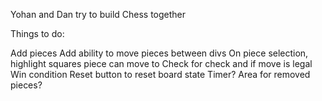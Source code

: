 Yohan and Dan try to build Chess together

Things to do:

Add pieces
Add ability to move pieces between divs
On piece selection, highlight squares piece can move to
Check for check and if move is legal
Win condition
Reset button to reset board state
Timer?
Area for removed pieces?